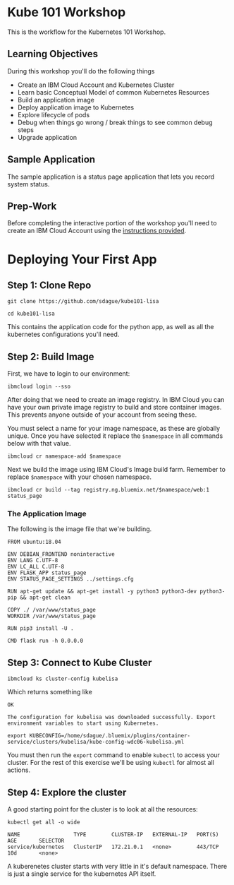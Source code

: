 # Kube 101 Workshop

<style>
    img {
        border: 2px #445588 solid;
    }
    section {
        width: 800px;
    }
    #banner {
        width: 100%;
    }
    nav {
        text-align: left;
    }
    li.tag-h3 {
        padding-left: 8px;
    }
    pre {
        background-color: inherit;
    }
    pre.highlight {
        background-color: #333333;
    }
    code.language-command:before {
        content: "> ";
    }
    code.language-command,
    code.language-output {
        background-color: inherit;
        color: inherit;
        text-shadow: inherit;
    }
</style>

This is the workflow for the Kubernetes 101 Workshop.

## Learning Objectives

During this workshop you'll do the following things

- Create an IBM Cloud Account and Kubernetes Cluster
- Learn basic Conceptual Model of common Kubernetes Resources
- Build an application image
- Deploy application image to Kubernetes
- Explore lifecycle of pods
- Debug when things go wrong / break things to see common debug steps
- Upgrade application

## Sample Application

The sample application is a status page application that lets you
record system status.

## Prep-Work

Before completing the interactive portion of the workshop you'll need
to create an IBM Cloud Account using the [instructions provided](index.html).

# Deploying Your First App

## Step 1: Clone Repo

```command
git clone https://github.com/sdague/kube101-lisa
```
```command
cd kube101-lisa
```

This contains the application code for the python app, as well as all
the kubernetes configurations you'll need.

## Step 2: Build Image

First, we have to login to our environment:

```command
ibmcloud login --sso
```

After doing that we need to create an image registry. In IBM Cloud you
can have your own private image registry to build and store container
images. This prevents anyone outside of your account from seeing
these.

You must select a name for your image namespace, as these are globally
unique. Once you have selected it replace the `$namespace` in all
commands below with that value.

```command
ibmcloud cr namespace-add $namespace
```

Next we build the image using IBM Cloud's Image build farm. Remember
to replace `$namespace` with your chosen namespace.

```command
ibmcloud cr build --tag registry.ng.bluemix.net/$namespace/web:1 status_page
```

### The Application Image

The following is the image file that we're building.

```docker
FROM ubuntu:18.04

ENV DEBIAN_FRONTEND noninteractive
ENV LANG C.UTF-8
ENV LC_ALL C.UTF-8
ENV FLASK_APP status_page
ENV STATUS_PAGE_SETTINGS ../settings.cfg

RUN apt-get update && apt-get install -y python3 python3-dev python3-pip && apt-get clean

COPY ./ /var/www/status_page
WORKDIR /var/www/status_page

RUN pip3 install -U .

CMD flask run -h 0.0.0.0
```

## Step 3: Connect to Kube Cluster

```command
ibmcloud ks cluster-config kubelisa
```

Which returns something like

```output
OK

The configuration for kubelisa was downloaded successfully. Export
environment variables to start using Kubernetes.

export KUBECONFIG=/home/sdague/.bluemix/plugins/container-service/clusters/kubelisa/kube-config-wdc06-kubelisa.yml
```

You must then run the `export` command to enable `kubectl` to access
your cluster. For the rest of this exercise we'll be using `kubectl`
for almost all actions.


## Step 4: Explore the cluster

A good starting point for the cluster is to look at all the resources:

```command
kubectl get all -o wide
```

```output
NAME                 TYPE        CLUSTER-IP   EXTERNAL-IP   PORT(S)   AGE       SELECTOR
service/kubernetes   ClusterIP   172.21.0.1   <none>        443/TCP   10d       <none>
```

A kuberenetes cluster starts with very little in it's default namespace. There is just a
single service for the kubernetes API itself.

